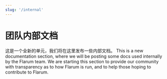 ```yaml
---
slug: '/internal'
---
```


# 团队内部文档

这是一个全新的单元，我们将在这里发布一些内部文档。 This is a new documentation section, where we will be posting some docs used internally by the Flarum team. We are starting this section to provide our community with transparency as to how Flarum is run, and to help those hoping to contribute to Flarum.